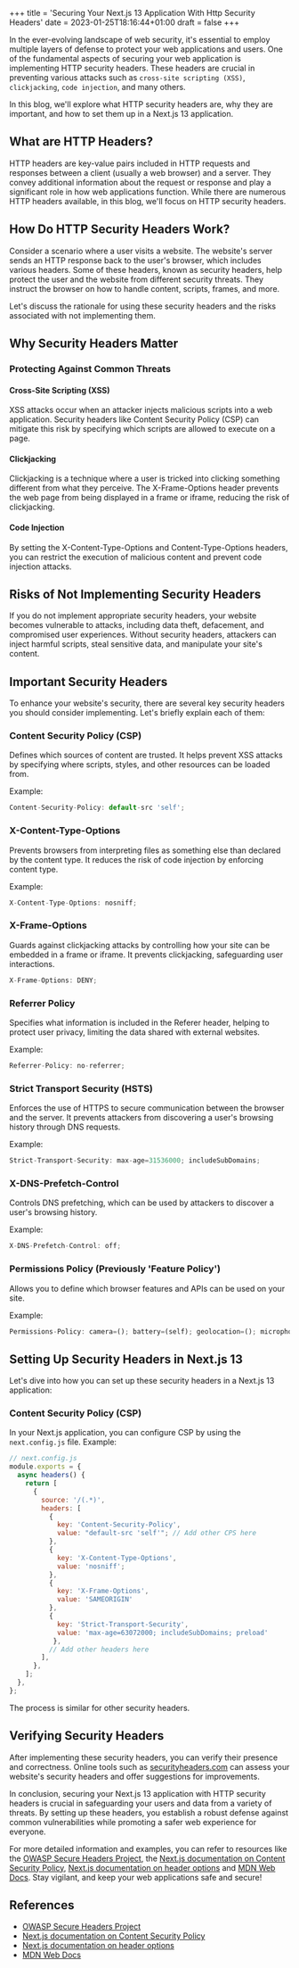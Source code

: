 +++
title = 'Securing Your Next.js 13 Application With Http Security Headers'
date = 2023-01-25T18:16:44+01:00
draft = false
+++

In the ever-evolving landscape of web security, it's essential to employ multiple layers of defense to protect your web applications and users. One of the fundamental aspects of securing your web application is implementing HTTP security headers. These headers are crucial in preventing various attacks such as `cross-site scripting (XSS)`, `clickjacking`, `code injection`, and many others.

In this blog, we'll explore what HTTP security headers are, why they are important, and how to set them up in a Next.js 13 application.

## What are HTTP Headers?

HTTP headers are key-value pairs included in HTTP requests and responses between a client (usually a web browser) and a server. They convey additional information about the request or response and play a significant role in how web applications function. While there are numerous HTTP headers available, in this blog, we'll focus on HTTP security headers.

## How Do HTTP Security Headers Work?

Consider a scenario where a user visits a website. The website's server sends an HTTP response back to the user's browser, which includes various headers. Some of these headers, known as security headers, help protect the user and the website from different security threats. They instruct the browser on how to handle content, scripts, frames, and more.

Let's discuss the rationale for using these security headers and the risks associated with not implementing them.

## Why Security Headers Matter

### Protecting Against Common Threats

#### Cross-Site Scripting (XSS)

XSS attacks occur when an attacker injects malicious scripts into a web application. Security headers like Content Security Policy (CSP) can mitigate this risk by specifying which scripts are allowed to execute on a page.

#### Clickjacking

Clickjacking is a technique where a user is tricked into clicking something different from what they perceive. The X-Frame-Options header prevents the web page from being displayed in a frame or iframe, reducing the risk of clickjacking.

#### Code Injection

By setting the X-Content-Type-Options and Content-Type-Options headers, you can restrict the execution of malicious content and prevent code injection attacks.

## Risks of Not Implementing Security Headers

If you do not implement appropriate security headers, your website becomes vulnerable to attacks, including data theft, defacement, and compromised user experiences. Without security headers, attackers can inject harmful scripts, steal sensitive data, and manipulate your site's content.

## Important Security Headers

To enhance your website's security, there are several key security headers you should consider implementing. Let's briefly explain each of them:

### Content Security Policy (CSP)

Defines which sources of content are trusted. It helps prevent XSS attacks by specifying where scripts, styles, and other resources can be loaded from.

Example:

```js
Content-Security-Policy: default-src 'self';
```

### X-Content-Type-Options

Prevents browsers from interpreting files as something else than declared by the content type. It reduces the risk of code injection by enforcing content type.

Example:

```js
X-Content-Type-Options: nosniff;
```

### X-Frame-Options

Guards against clickjacking attacks by controlling how your site can be embedded in a frame or iframe. It prevents clickjacking, safeguarding user interactions.

```js
X-Frame-Options: DENY;
```

### Referrer Policy

Specifies what information is included in the Referer header, helping to protect user privacy, limiting the data shared with external websites.

Example:

```js
Referrer-Policy: no-referrer;
```

### Strict Transport Security (HSTS)

Enforces the use of HTTPS to secure communication between the browser and the server. It prevents attackers from discovering a user's browsing history through DNS requests.

Example:

```js
Strict-Transport-Security: max-age=31536000; includeSubDomains;
```

### X-DNS-Prefetch-Control

Controls DNS prefetching, which can be used by attackers to discover a user's browsing history.

Example:

```js
X-DNS-Prefetch-Control: off;
```

### Permissions Policy (Previously 'Feature Policy')

Allows you to define which browser features and APIs can be used on your site.

Example:

```js
Permissions-Policy: camera=(); battery=(self); geolocation=(); microphone=('https://example.com');
```

## Setting Up Security Headers in Next.js 13

Let's dive into how you can set up these security headers in a Next.js 13 application:

### Content Security Policy (CSP)

In your Next.js application, you can configure CSP by using the `next.config.js` file. Example:

```js
// next.config.js
module.exports = {
  async headers() {
    return [
      {
        source: '/(.*)',
        headers: [
          {
            key: 'Content-Security-Policy',
            value: "default-src 'self'"; // Add other CPS here
          },
          {
            key: 'X-Content-Type-Options',
            value: 'nosniff';
          },
          {
            key: 'X-Frame-Options',
            value: 'SAMEORIGIN'
          },
          {
            key: 'Strict-Transport-Security',
            value: 'max-age=63072000; includeSubDomains; preload'
           },
          // Add other headers here
        ],
      },
    ];
  },
};
```

The process is similar for other security headers.

## Verifying Security Headers

After implementing these security headers, you can verify their presence and correctness. Online tools such as [securityheaders.com](https://securityheaders.com/) can assess your website's security headers and offer suggestions for improvements.

In conclusion, securing your Next.js 13 application with HTTP security headers is crucial in safeguarding your users and data from a variety of threats. By setting up these headers, you establish a robust defense against common vulnerabilities while promoting a safer web experience for everyone.

For more detailed information and examples, you can refer to resources like the [OWASP Secure Headers Project](https://owasp.org/www-project-secure-headers/), the [Next.js documentation on Content Security Policy](https://nextjs.org/docs/pages/building-your-application/configuring/content-security-policy), [Next.js documentation on header options](https://nextjs.org/docs/pages/api-reference/next-config-js/headers#options) and [MDN Web Docs](https://developer.mozilla.org/en-US/docs/Web/HTTP/Headers#security). Stay vigilant, and keep your web applications safe and secure!

## References

- [OWASP Secure Headers Project](https://owasp.org/www-project-secure-headers/)
- [Next.js documentation on Content Security Policy](https://nextjs.org/docs/pages/building-your-application/configuring/content-security-policy)
- [Next.js documentation on header options](https://nextjs.org/docs/pages/api-reference/next-config-js/headers#options)
- [MDN Web Docs](https://developer.mozilla.org/en-US/docs/Web/HTTP/Headers#security)
